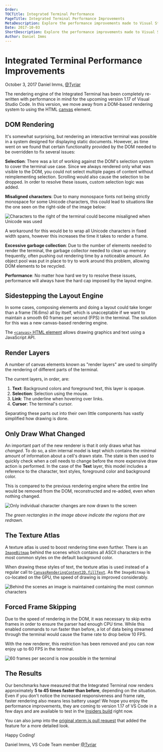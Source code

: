 ```yaml
---
Order:
TOCTitle: Integrated Terminal Performance
PageTitle: Integrated Terminal Performance Improvements
MetaDescription: Explore the performance improvements made to Visual Studio Code's integrated terminal renderer in version 1.17
Date: 2017-10-03
ShortDescription: Explore the performance improvements made to Visual Studio Code's integrated terminal renderer in version 1.17
Author: Daniel Imms
---
```

# Integrated Terminal Performance Improvements

October 3, 2017 Daniel Imms, [@Tyriar](HTTPS://twitter.com/Tyriar)

The rendering engine of the Integrated Terminal has been completely re-written with performance in mind for the upcoming version 1.17 of Visual Studio Code. In this version, we move away from a DOM-based rendering system to using the HTML [canvas](HTTPS://developer.mozilla.org/en-US/docs/Web/HTML/Element/canvas) element.

## DOM Rendering

It's somewhat surprising, but rendering an interactive terminal was possible in a system designed for displaying static documents. However, as time went on we found that certain functionality provided by the DOM needed to be overridden to fix several issues:

**Selection**: There was a lot of working against the DOM's selection system to cover the terminal use case. Since we always rendered only what was visible to the DOM, you could not select multiple pages of content without reimplementing selection. Scrolling would also cause the selection to be dropped. In order to resolve these issues, custom selection logic was added.

**Misaligned characters**: Due to many monospace fonts not being strictly monospace for some Unicode characters, this could lead to situations like the one seen on the right-side of the image below:

![Characters to the right of the terminal could become misaligned when Unicode was used](misaligned.png)

A workaround for this would be to wrap all Unicode characters in fixed width spans, however this increases the time it takes to render a frame.

**Excessive garbage collection**: Due to the number of elements needed to render the terminal, the garbage collector needed to clean up memory frequently, often pushing out rendering time by a noticeable amount. An object pool was put in place to try to work around this problem, allowing DOM elements to be recycled.

**Performance**: No matter how hard we try to resolve these issues, performance will always have the hard cap imposed by the layout engine.

## Sidestepping the Layout Engine

In some cases, composing elements and doing a layout could take longer than a frame (16.6ms) all by itself, which is unacceptable if we want to maintain a smooth 60 frames per second (FPS) in the terminal. The solution for this was a new canvas-based rendering engine.

The [`<canvas>` HTML element](HTTPS://developer.mozilla.org/en-US/docs/Web/HTML/Element/canvas) allows drawing graphics and text using a JavaScript API.

## Render Layers

A number of canvas elements known as "render layers" are used to simplify the rendering of different parts of the terminal.

The current layers, in order, are:

1. **Text**: Background colors and foreground text, this layer is opaque.
2. **Selection**: Selection using the mouse.
3. **Link**: The underline when hovering over links.
4. **Cursor**: The terminal's cursor.

Separating these parts out into their own little components has vastly simplified how drawing is done.

## Only Draw What Changed

An important part of the new renderer is that it only draws what has *changed*. To do so, a slim internal model is kept which contains the minimal amount of information about a cell's drawn state. The state is then used to quickly check when a cell needs to change before the more expensive draw action is performed. In the case of the **Text** layer, this model includes a reference to the character, text styles, foreground color and background color.

This is compared to the previous rendering engine where the entire line would be removed from the DOM, reconstructed and re-added, even when nothing changed.

![Only individual character changes are now drawn to the screen](paint-flashing.gif)

*The green rectangles in the image above indicate the regions that are redrawn.*

## The Texture Atlas

A texture atlas is used to boost rendering time even further. There is an [`ImageBitmap`](HTTPS://developer.mozilla.org/en-US/docs/Web/API/ImageBitmap) behind the scenes which contains all ASCII characters in the most common styles on the default background color.

When drawing these styles of text, the texture atlas is used instead of a regular call to [`CanvasRenderingContext2D.fillText`](HTTPS://developer.mozilla.org/en-US/docs/Web/API/CanvasRenderingContext2D/fillText). As the `ImageBitmap` is co-located on the GPU, the speed of drawing is improved considerably.

![Behind the scenes an image is maintained containing the most common characters](texture-atlas.png)

## Forced Frame Skipping

Due to the speed of rendering in the DOM, it was necessary to skip extra frames in order to ensure the parser had enough CPU time. While this enabled commands to run faster than before, a lot of data being streamed through the terminal would cause the frame rate to drop below 10 FPS.

With the new renderer, this restriction has been removed and you can now enjoy up to 60 FPS in the terminal.

![60 frames per second is now possible in the terminal](60fps.gif)

## The Results

Our benchmarks have measured that the Integrated Terminal now renders approximately **5 to 45 times faster than before**, depending on the situation. Even if you don't notice the increased responsiveness and frame rate, faster rendering also means less battery usage! We hope you enjoy the performance improvements, they are coming to version 1.17 of VS Code in a few days and are available to test in the [Insiders build](HTTPS://code.visualstudio.com/insiders) right now.

You can also jump into the [original xterm.js pull request](HTTPS://github.com/sourcelair/xterm.js/pull/938) that added the feature for a more detailed look.

Happy Coding!

Daniel Imms, VS Code Team member [@Tyriar](HTTPS://twitter.com/Tyriar)
